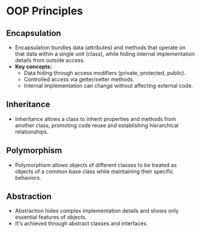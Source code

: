 # OOP Principles

## Encapsulation
- Encapsulation bundles data (attributes) and methods that operate on that data within a single unit (class), while hiding internal implementation details from outside access.
- **Key concepts:**
  - Data hiding through access modifiers (private, protected, public).
  - Controlled access via getter/setter methods.
  - Internal implementation can change without affecting external code.

## Inheritance
- Inheritance allows a class to inherit properties and methods from another class, promoting code reuse and establishing hierarchical relationships.

## Polymorphism
- Polymorphism allows objects of different classes to be treated as objects of a common base class while maintaining their specific behaviors.

## Abstraction
- Abstraction hides complex implementation details and shows only essential features of objects. 
- It's achieved through abstract classes and interfaces.
